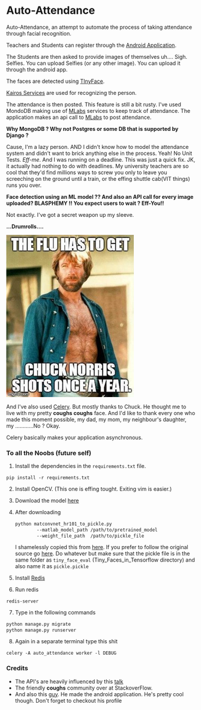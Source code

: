 # Auto-Attendance

Auto-Attendance, an attempt to automate the process of taking attendance through facial recognition.  

Teachers and Students can register through the [Android Application](https://github.com/MINOSai/FaceCheck).  

The Students are then asked to provide images of themselves uh.... Sigh. Selfies. You can upload Selfies (or any other image). You can upload it through the android app.

The faces are detected using [TInyFace](https://github.com/cydonia999/Tiny_Faces_in_Tensorflow). 

[Kairos Services](http://www.kairos.com/) are used for recognizing the person.

The attendance is then posted. This feature is still a bit rusty. I've used MondoDB making use of [MLabs](https://mlab.com/) services to keep track of attendance. The application makes an api call to [MLabs](https://mlab.com/) to post attendance.



**Why MongoDB ?  Why not Postgres or some DB that is supported by Django ?**

Cause, I'm a lazy person. AND I didn't know how to model the attendance system and didn't want to brick anything else in the process. Yeah! No Unit Tests. *Eff-me*. And I was running on a deadline. This was just a quick fix. JK, it actually had nothing to do with deadlines. My university teachers are so cool that they'd find millions ways to screw you only to leave you screeching on the ground until a train, or the effing shuttle cab(VIT things) runs you over.



**Face detection using an ML model ?? And also an API call for every image uploaded? BLASPHEMY !! You expect users to wait ? Eff-You!!**

Not exactly. I've got a secret weapon up my sleeve. 

**...Drumrolls….**

 ![](readme_assets/god.jpg?raw=true "My Idol")

And I've also used [Celery](http://www.celeryproject.org/). But mostly thanks to Chuck. He thought me to live with my pretty **coughs coughs** face. And I'd like to thank every one who made this moment possible, my dad, my mom, my neighbour's daughter, my …………No ? Okay.

Celery basically makes your application asynchronous. 



### To all the Noobs (future self)

1. Install the dependencies in the `requirements.txt` file.

```shell
pip install -r requirements.txt
```

2. Install OpenCV. (This one is effing tought. Exiting vim is easier.)

3. Download the model [here](https://www.cs.cmu.edu/%7Epeiyunh/tiny/hr_res101.mat)

4. After downloading

   ```shell
   python matconvnet_hr101_to_pickle.py 
           --matlab_model_path /path/to/pretrained_model 
           --weight_file_path  /path/to/pickle_file
   ```

   I shamelessly copied this from [here](https://github.com/cydonia999/Tiny_Faces_in_Tensorflow). If you prefer to follow the original source go [here](https://github.com/cydonia999/Tiny_Faces_in_Tensorflow). Do whatever but make sure that the pickle file is in the same folder as `tiny_face_eval` (Tiny_Faces_in_Tensorflow directory) and also name it as `pickle.pickle`

5.  Install [Redis](https://redis.io/)

6. Run redis

```shell
redis-server
```

7. Type in the following commands

```shell
python manage.py migrate
python manage.py runserver
```

8. Again in a separate terminal type this shit

```shell
celery -A auto_attendance worker -l DEBUG
```



### Credits

- The API's are heavily influenced by this [talk](https://www.youtube.com/watch?v=2LWheXmsmHg&t=1036s)
- The friendly **coughs** community over at StackoverFlow.
- And also this [guy](https://github.com/MINOSai/). He made the android application. He's pretty cool though. Don't forget to checkout his profile













